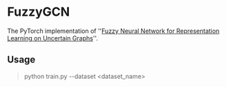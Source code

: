 # FuzzyGCN
The PyTorch implementation of ''[Fuzzy Neural Network for Representation Learning on Uncertain Graphs](https://ieeexplore.ieee.org/document/10571582)''.

## Usage
> python train.py --dataset <dataset_name>

